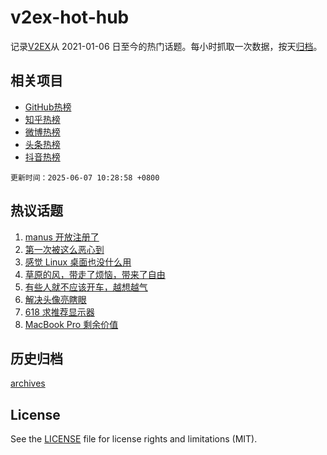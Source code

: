 # v2ex-hot-hub

 记录[V2EX](https://www.v2ex.com/)从 2021-01-06 日至今的热门话题。每小时抓取一次数据，按天[归档](archives)。
 
 ## 相关项目

- [GitHub热榜](https://github.com/snaildev/github-hot-hub)
- [知乎热榜](https://github.com/snaildev/zhihu-hot-hub)
- [微博热榜](https://github.com/snaildev/weibo-hot-hub)
- [头条热榜](https://github.com/snaildev/toutiao-hot-hub)
- [抖音热榜](https://github.com/snaildev/douyin-hot-hub)


 `更新时间：2025-06-07 10:28:58 +0800`

## 热议话题

1. [manus 开放注册了](https://www.v2ex.com/t/1136784)
1. [第一次被这么恶心到](https://www.v2ex.com/t/1136882)
1. [感觉 Linux 桌面也没什么用](https://www.v2ex.com/t/1136923)
1. [草原的风，带走了烦恼，带来了自由](https://www.v2ex.com/t/1136787)
1. [有些人就不应该开车，越想越气](https://www.v2ex.com/t/1136896)
1. [解决头像亮瞎眼](https://www.v2ex.com/t/1136769)
1. [618 求推荐显示器](https://www.v2ex.com/t/1136822)
1. [MacBook Pro 剩余价值](https://www.v2ex.com/t/1136841)

## 历史归档

[archives](archives)

## License

See the [LICENSE](LICENSE) file for license rights and limitations (MIT).
